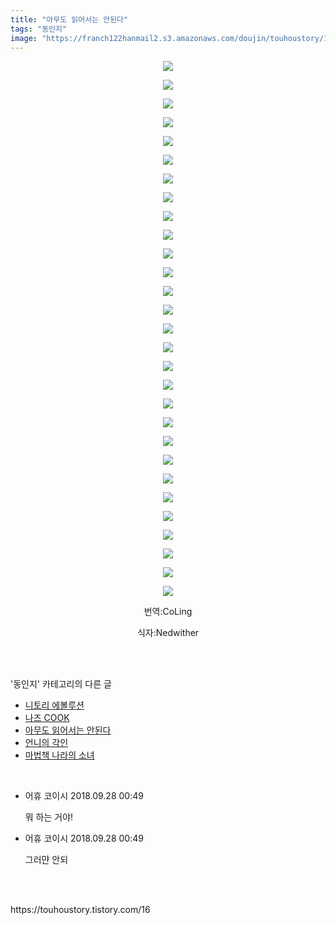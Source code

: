 ```yaml
---
title: "아무도 읽어서는 안된다"
tags: "동인지"
image: "https://franch122hanmail2.s3.amazonaws.com/doujin/touhoustory/16/001.jpg"
---
```

<div class="article">
<div class="tt_article_useless_p_margin"><p style="text-align: center; clear: none; float: none;"><img src="{{ site.imgserver6 }}/touhoustory/16/001.jpg"/></p><p style="text-align: center; clear: none; float: none;"><img src="{{ site.imgserver6 }}/touhoustory/16/002.png"/></p><p style="text-align: center; clear: none; float: none;"><img src="{{ site.imgserver6 }}/touhoustory/16/003.jpg"/></p><p style="text-align: center; clear: none; float: none;"><img src="{{ site.imgserver6 }}/touhoustory/16/004.jpg"/></p><p style="text-align: center; clear: none; float: none;"><img src="{{ site.imgserver6 }}/touhoustory/16/005.jpg"/></p><p style="text-align: center; clear: none; float: none;"><img src="{{ site.imgserver6 }}/touhoustory/16/006.jpg"/></p><p style="text-align: center; clear: none; float: none;"><img src="{{ site.imgserver6 }}/touhoustory/16/007.jpg"/></p><p style="text-align: center; clear: none; float: none;"><img src="{{ site.imgserver6 }}/touhoustory/16/008.jpg"/></p><p style="text-align: center; clear: none; float: none;"><img src="{{ site.imgserver6 }}/touhoustory/16/009.jpg"/></p><p style="text-align: center; clear: none; float: none;"><img src="{{ site.imgserver6 }}/touhoustory/16/010.jpg"/></p><p style="text-align: center; clear: none; float: none;"><img src="{{ site.imgserver6 }}/touhoustory/16/011.jpg"/></p><p style="text-align: center; clear: none; float: none;"><img src="{{ site.imgserver6 }}/touhoustory/16/012.jpg"/></p><p style="text-align: center; clear: none; float: none;"><img src="{{ site.imgserver6 }}/touhoustory/16/013.jpg"/></p><p style="text-align: center; clear: none; float: none;"><img src="{{ site.imgserver6 }}/touhoustory/16/014.jpg"/></p><p style="text-align: center; clear: none; float: none;"><img src="{{ site.imgserver6 }}/touhoustory/16/015.jpg"/></p><p style="text-align: center; clear: none; float: none;"><img src="{{ site.imgserver6 }}/touhoustory/16/016.jpg"/></p><p style="text-align: center; clear: none; float: none;"><img src="{{ site.imgserver6 }}/touhoustory/16/017.jpg"/></p><p style="text-align: center; clear: none; float: none;"><img src="{{ site.imgserver6 }}/touhoustory/16/018.jpg"/></p><p style="text-align: center; clear: none; float: none;"><img src="{{ site.imgserver6 }}/touhoustory/16/019.jpg"/></p><p style="text-align: center; clear: none; float: none;"><img src="{{ site.imgserver6 }}/touhoustory/16/020.jpg"/></p><p style="text-align: center; clear: none; float: none;"><img src="{{ site.imgserver6 }}/touhoustory/16/021.jpg"/></p><p style="text-align: center; clear: none; float: none;"><img src="{{ site.imgserver6 }}/touhoustory/16/022.jpg"/></p><p style="text-align: center; clear: none; float: none;"><img src="{{ site.imgserver6 }}/touhoustory/16/023.jpg"/></p><p style="text-align: center; clear: none; float: none;"><img src="{{ site.imgserver6 }}/touhoustory/16/024.jpg"/></p><p style="text-align: center; clear: none; float: none;"><img src="{{ site.imgserver6 }}/touhoustory/16/025.jpg"/></p><p style="text-align: center; clear: none; float: none;"><img src="{{ site.imgserver6 }}/touhoustory/16/026.jpg"/></p><p style="text-align: center; clear: none; float: none;"><img src="{{ site.imgserver6 }}/touhoustory/16/027.jpg"/></p><p style="text-align: center; clear: none; float: none;"><img src="{{ site.imgserver6 }}/touhoustory/16/028.jpg"/></p><p style="text-align: center; clear: none; float: none;"><img src="{{ site.imgserver6 }}/touhoustory/16/029.jpg"/></p><p style="text-align: center;">번역:CoLing<br/></p><p style="text-align: center;">식자:Nedwither<br/></p><p style="text-align: center;"></p> </div></div><br/>
<div class="tagTrail">
</div><br/>
<div class="another">
<p>'동인지' 카테고리의 다른 글</p>
<ul>
<li><a href="/touhoustory_18">니토리 에볼루션</a></li>
<li><a href="/touhoustory_17">나즈 COOK</a></li>
<li><a href="/touhoustory_16">아무도 읽어서는 안된다</a></li>
<li><a href="/touhoustory_15">언니의 각인</a></li>
<li><a href="/touhoustory_14">마법책 나라의 소녀</a></li>
</ul>
</div><br/>
<div class="cb_lstcomment">
<ul>
<li class="cb_thumb_off" id="comment14533069">
<div class="cb_comment_area">
<div class="cb_info_area">
<div class="cb_section">
<span class="cb_nick_name">어휴 코이시</span>
<span class="cb_date">2018.09.28 00:49 </span>
</div>
</div>
<div class="cb_dsc_comment">
<p class="cb_dsc">
										뭐 하는 거야!
									</p>
</div>
</div></li>
<li class="cb_thumb_off" id="comment14533071">
<div class="cb_comment_area">
<div class="cb_info_area">
<div class="cb_section">
<span class="cb_nick_name">어휴 코이시</span>
<span class="cb_date">2018.09.28 00:49 </span>
</div>
</div>
<div class="cb_dsc_comment">
<p class="cb_dsc">
										그러먄 안되
									</p>
</div>
</div></li>
</ul>
</div><br/>
<br/>
<p id="refer">https://touhoustory.tistory.com/16</p>
<br/>
